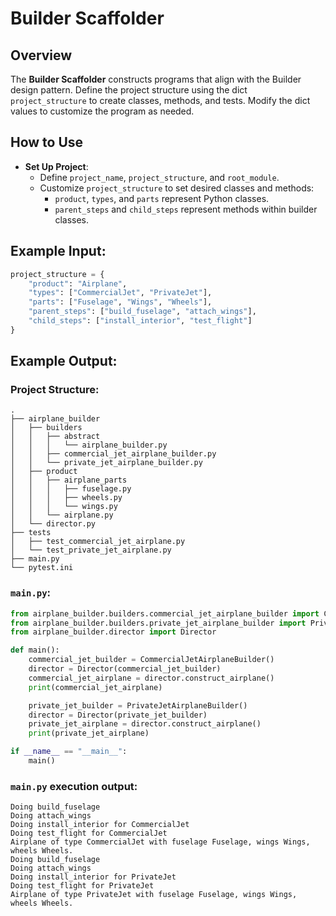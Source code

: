# Builder Scaffolder

## Overview
The **Builder Scaffolder** constructs programs that align with the Builder design pattern. Define the project structure using the dict `project_structure` to create classes, methods, and tests. Modify the dict values to customize the program as needed.

## How to Use

- **Set Up Project**:
    - Define `project_name`, `project_structure`, and `root_module`.
    - Customize `project_structure` to set desired classes and methods:
        - `product`, `types`, and `parts` represent Python classes.
        - `parent_steps` and `child_steps` represent methods within builder classes.

## Example Input:

```python
project_structure = {
    "product": "Airplane",
    "types": ["CommercialJet", "PrivateJet"],
    "parts": ["Fuselage", "Wings", "Wheels"],
    "parent_steps": ["build_fuselage", "attach_wings"],
    "child_steps": ["install_interior", "test_flight"]
}
```

## Example Output:

### Project Structure:

```
.
├── airplane_builder
│   ├── builders
│   │   ├── abstract
│   │   │   └── airplane_builder.py
│   │   ├── commercial_jet_airplane_builder.py
│   │   └── private_jet_airplane_builder.py
│   ├── product
│   │   ├── airplane_parts
│   │   │   ├── fuselage.py
│   │   │   ├── wheels.py
│   │   │   └── wings.py
│   │   └── airplane.py
│   └── director.py
├── tests
│   ├── test_commercial_jet_airplane.py
│   └── test_private_jet_airplane.py
├── main.py
└── pytest.ini
```

### `main.py`:

```python
from airplane_builder.builders.commercial_jet_airplane_builder import CommercialJetAirplaneBuilder
from airplane_builder.builders.private_jet_airplane_builder import PrivateJetAirplaneBuilder
from airplane_builder.director import Director

def main():
    commercial_jet_builder = CommercialJetAirplaneBuilder()
    director = Director(commercial_jet_builder)
    commercial_jet_airplane = director.construct_airplane()
    print(commercial_jet_airplane)

    private_jet_builder = PrivateJetAirplaneBuilder()
    director = Director(private_jet_builder)
    private_jet_airplane = director.construct_airplane()
    print(private_jet_airplane)

if __name__ == "__main__":
    main()
```

### `main.py` execution output:

```
Doing build_fuselage
Doing attach_wings
Doing install_interior for CommercialJet
Doing test_flight for CommercialJet
Airplane of type CommercialJet with fuselage Fuselage, wings Wings, wheels Wheels.
Doing build_fuselage
Doing attach_wings
Doing install_interior for PrivateJet
Doing test_flight for PrivateJet
Airplane of type PrivateJet with fuselage Fuselage, wings Wings, wheels Wheels.
```
